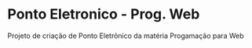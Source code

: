 # Ponto Eletronico - Prog. Web

Projeto de criação de Ponto Eletrônico da matéria Progamação para Web